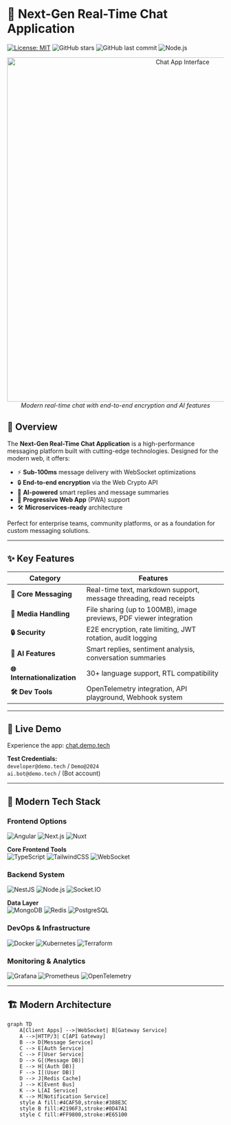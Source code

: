 # 💬 Next-Gen Real-Time Chat Application  

[![License: MIT](https://img.shields.io/badge/License-MIT-blue.svg)](https://opensource.org/licenses/MIT)
![GitHub stars](https://img.shields.io/github/stars/yourusername/realtime-chat-app?style=social)
![GitHub last commit](https://img.shields.io/github/last-commit/yourusername/realtime-chat-app)
![Node.js](https://img.shields.io/badge/Node.js-20+-339933?style=flat&logo=nodedotjs&logoColor=white)

<div align="center">
  <img src="https://raw.githubusercontent.com/yourusername/realtime-chat-app/main/docs/screenshot.png" alt="Chat App Interface" width="800"/>
  <br/>
  <em>Modern real-time chat with end-to-end encryption and AI features</em>
</div>

## 🌟 Overview  

The **Next-Gen Real-Time Chat Application** is a high-performance messaging platform built with cutting-edge technologies. Designed for the modern web, it offers:

- ⚡ **Sub-100ms** message delivery with WebSocket optimizations
- 🔒 **End-to-end encryption** via the Web Crypto API
- 🤖 **AI-powered** smart replies and message summaries
- 📱 **Progressive Web App** (PWA) support
- 🛠️ **Microservices-ready** architecture

Perfect for enterprise teams, community platforms, or as a foundation for custom messaging solutions.

---

## ✨ Key Features  

| Category | Features |  
|----------|----------|
| **💬 Core Messaging** | Real-time text, markdown support, message threading, read receipts |
| **📁 Media Handling** | File sharing (up to 100MB), image previews, PDF viewer integration |
| **🔒 Security** | E2E encryption, rate limiting, JWT rotation, audit logging |
| **🤖 AI Features** | Smart replies, sentiment analysis, conversation summaries |
| **🌐 Internationalization** | 30+ language support, RTL compatibility |
| **🛠️ Dev Tools** | OpenTelemetry integration, API playground, Webhook system |

---

## 🚀 Live Demo  

Experience the app: [chat.demo.tech](https://chat.demo.tech)  

**Test Credentials:**  
`developer@demo.tech` / `Demo@2024`  
`ai.bot@demo.tech` / (Bot account)

---

## 🧰 Modern Tech Stack  

### Frontend Options  
![Angular](https://img.shields.io/badge/Angular-17-DD0031?style=for-the-badge&logo=angular&logoColor=white)
![Next.js](https://img.shields.io/badge/Next.js-15-000000?style=for-the-badge&logo=nextdotjs&logoColor=white)
![Nuxt](https://img.shields.io/badge/Nuxt-3-00DC82?style=for-the-badge&logo=nuxtdotjs&logoColor=white)

**Core Frontend Tools**  
![TypeScript](https://img.shields.io/badge/TypeScript-5-3178C6?style=for-the-badge&logo=typescript&logoColor=white)
![TailwindCSS](https://img.shields.io/badge/Tailwind_CSS-3.4-38B2AC?style=for-the-badge&logo=tailwind-css&logoColor=white)
![WebSocket](https://img.shields.io/badge/WebSocket-API-010101?style=for-the-badge&logo=websocket&logoColor=white)

### Backend System  
![NestJS](https://img.shields.io/badge/NestJS-10-E0234E?style=for-the-badge&logo=nestjs&logoColor=white)
![Node.js](https://img.shields.io/badge/Node.js-20-339933?style=for-the-badge&logo=nodedotjs&logoColor=white)
![Socket.IO](https://img.shields.io/badge/Socket.IO-4.7-010101?style=for-the-badge&logo=socket.io&logoColor=white)

**Data Layer**  
![MongoDB](https://img.shields.io/badge/MongoDB-7.0-47A248?style=for-the-badge&logo=mongodb&logoColor=white)
![Redis](https://img.shields.io/badge/Redis-7.2-DC382D?style=for-the-badge&logo=redis&logoColor=white)
![PostgreSQL](https://img.shields.io/badge/PostgreSQL-16-4169E1?style=for-the-badge&logo=postgresql&logoColor=white)

### DevOps & Infrastructure  
![Docker](https://img.shields.io/badge/Docker-24.0-2496ED?style=for-the-badge&logo=docker&logoColor=white)
![Kubernetes](https://img.shields.io/badge/Kubernetes-1.29-326CE5?style=for-the-badge&logo=kubernetes&logoColor=white)
![Terraform](https://img.shields.io/badge/Terraform-1.6-7B42BC?style=for-the-badge&logo=terraform&logoColor=white)

### Monitoring & Analytics  
![Grafana](https://img.shields.io/badge/Grafana-10.3-F46800?style=for-the-badge&logo=grafana&logoColor=white)
![Prometheus](https://img.shields.io/badge/Prometheus-2.47-E6522C?style=for-the-badge&logo=prometheus&logoColor=white)
![OpenTelemetry](https://img.shields.io/badge/OpenTelemetry-1.0-000000?style=for-the-badge&logo=opentelemetry&logoColor=white)

---

## 🏗️ Modern Architecture  

```mermaid
graph TD
    A[Client Apps] -->|WebSocket| B[Gateway Service]
    A -->|HTTP/3| C[API Gateway]
    B --> D[Message Service]
    C --> E[Auth Service]
    C --> F[User Service]
    D --> G[(Message DB)]
    E --> H[(Auth DB)]
    F --> I[(User DB)]
    D --> J[Redis Cache]
    J --> K[Event Bus]
    K --> L[AI Service]
    K --> M[Notification Service]
    style A fill:#4CAF50,stroke:#388E3C
    style B fill:#2196F3,stroke:#0D47A1
    style C fill:#FF9800,stroke:#E65100